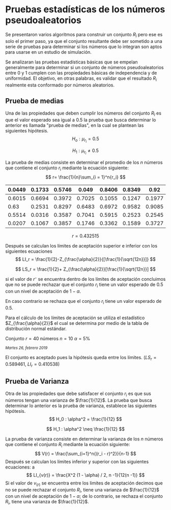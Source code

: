 # Pruebas estadísticas de los números pseudoaleatorios 

Se presentaron varios algoritmos para construir un conjunto $R_i$ pero ese es solo el primer paso, ya que el conjunto resultante debe ser sometido a una serie de pruebas para determinar si los números que lo integran son aptos para usarse en un estudio de simulación. 

Se analizaran las pruebas estadísticas básicas que se empelan generalmente para determinar si un conjunto de números pseudoaleatorios entre 0 y 1 cumplen con las propiedades básicas de independencia y de uniformidad. El objetivo, en otras palabras, es validar que el resultado $R_i$ realmente esta conformado por números aleatorios.

## Prueba de medias
Una de las propiedades que deben cumplir los números del conjunto $R_I$ es que el valor esperado sea igual a $0.5$ la prueba que busca determinar lo anterior es llamada "prueba de medias", en la cual se plantean las siguientes hipótesis. 
$$
H_o:\mu_{r_i} = 0.5
$$

$$
H_1: \mu_{r_i} \neq 0.5
$$

La prueba de medias consiste en determinar el promedio de los $n$ números que contiene el conjunto $r_i$ mediante la ecuación siguiente:
$$
r= \frac{1}{n}\sum_{i = 1}^n{r_i}
$$

| 0.0449 | 0.1733 | 0.5746 | 0.049  | 0.8406 | 0.8349 | 0.92   | 0.2564 |
| ------ | ------ | ------ | ------ | ------ | ------ | ------ | ------ |
| 0.6015 | 0.6694 | 0.3972 | 0.7025 | 0.1055 | 0.1247 | 0.1977 | 0.0125 |
| 0.63   | 0.2531 | 0.8297 | 0.6483 | 0.6972 | 0.9582 | 0.9085 | 0.8524 |
| 0.5514 | 0.0316 | 0.3587 | 0.7041 | 0.5915 | 0.2523 | 0.2545 | 0.3044 |
| 0.0207 | 0.1067 | 0.3857 | 0.1746 | 0.3362 | 0.1589 | 0.3727 | 0.4145 |

$$
r = 0.432515
$$



Después se calculan los límites de aceptación superior e inferior con los siguientes ecuaciones	
$$
LI_r = \frac{1}{2}-Z_{\frac{\alpha}{2}}{[\frac{1}{\sqrt{12n}}]}
$$

$$
LS_r = \frac{1}{2}+ Z_{\frac{\alpha}{2}}[\frac{1}{\sqrt{12n}}]
$$

si el valor de $r⁻$ se encuentra dentro de los límites de aceptación concluimos que no se puede rechazar que el conjunto $r_i$ tiene un valor esperado de 0.5 con un nivel de aceptación de $1-\alpha$. 

En caso contrario se rechaza que el conjunto $r_i$ tiene un valor esperado de 0.5. 

Para el cálculo de los límites de aceptación se utiliza el estadístico $Z_{\frac{\alpha}{2}}$ el cual se determina por medio de la tabla de distribución normal estándar.

Conjunto $r = 40$ números
$n = 10$
$\alpha = 5\%$

<small>*Martes 26, febrero 2019*</small>

El conjunto es aceptado pues la hipótesis queda entre los límites. ($LS_r= 0.589461$, $LI_r = 0.410538$)

## Prueba de Varianza

Otra de las propiedades que debe satisfacer el conjunto $r_i$ es que sus números tengan una varianza de $\frac{1}{12}$. La prueba que busca determinar lo anterior es la prueba de varianza, establece las siguientes hipótesis.
$$
H_0 : \alpha^2 = \frac{1}{12}
$$

$$
H_1 : \alpha^2 \neq \frac{1}{12}
$$

La prueba de varianza consiste en determinar la varianza de los $n$ números que contiene el conjunto $R_i$ mediante la ecuación siguiente:
$$
V(r) = \frac{\sum_{i=1}^n{(r_i - r)^2}}{n-1}
$$
Después se calculan los límites inferior y superior con las siguientes ecuaciones: a
$$
LI_{v(r)} = \frac{X^2 (1 - \alpha) / 2, n -1}{12(n -1)}
$$
Si el valor de $v_{(r)}$ se encuentra entre los limites de aceptación decimos que no se puede rechazar el conjunto $R_i$, tiene una varianza de $\frac{1}{12}$ con un nivel de aceptación de $1-\alpha$; de lo contrario, se rechaza el conjunto $R_i$, tiene una varianza de $\frac{1}{12}$.